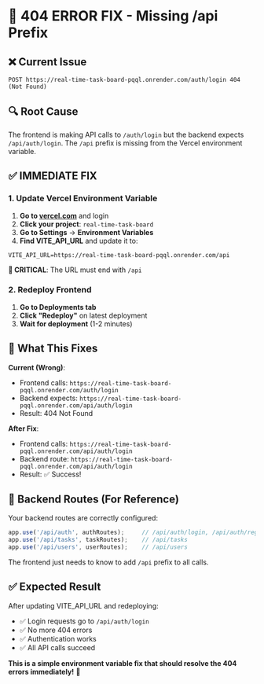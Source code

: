 # 🚨 404 ERROR FIX - Missing /api Prefix

## ❌ Current Issue
```
POST https://real-time-task-board-pqql.onrender.com/auth/login 404 (Not Found)
```

## 🔍 Root Cause
The frontend is making API calls to `/auth/login` but the backend expects `/api/auth/login`. 
The `/api` prefix is missing from the Vercel environment variable.

## ✅ IMMEDIATE FIX

### **1. Update Vercel Environment Variable**

1. **Go to [vercel.com](https://vercel.com)** and login
2. **Click your project**: `real-time-task-board`
3. **Go to Settings** → **Environment Variables**
4. **Find VITE_API_URL** and update it to:

```env
VITE_API_URL=https://real-time-task-board-pqql.onrender.com/api
```

**🚨 CRITICAL**: The URL must end with `/api`

### **2. Redeploy Frontend**

1. **Go to Deployments tab**
2. **Click "Redeploy"** on latest deployment
3. **Wait for deployment** (1-2 minutes)

## 🎯 What This Fixes

**Current (Wrong)**: 
- Frontend calls: `https://real-time-task-board-pqql.onrender.com/auth/login`
- Backend expects: `https://real-time-task-board-pqql.onrender.com/api/auth/login`
- Result: 404 Not Found

**After Fix**:
- Frontend calls: `https://real-time-task-board-pqql.onrender.com/api/auth/login`  
- Backend route: `https://real-time-task-board-pqql.onrender.com/api/auth/login`
- Result: ✅ Success!

## 🔧 Backend Routes (For Reference)

Your backend routes are correctly configured:
```javascript
app.use('/api/auth', authRoutes);     // /api/auth/login, /api/auth/register
app.use('/api/tasks', taskRoutes);    // /api/tasks
app.use('/api/users', userRoutes);    // /api/users
```

The frontend just needs to know to add `/api` prefix to all calls.

## ✅ Expected Result

After updating VITE_API_URL and redeploying:
- ✅ Login requests go to `/api/auth/login`
- ✅ No more 404 errors
- ✅ Authentication works
- ✅ All API calls succeed

**This is a simple environment variable fix that should resolve the 404 errors immediately!** 🚀
